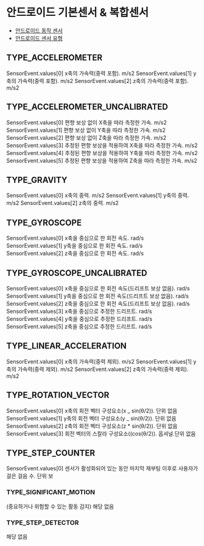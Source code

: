 # 안드로이드 기본센서 & 복합센서

- [안드로이드 동작 센서](https://developer.android.com/guide/topics/sensors/sensors_motion?hl=ko)
- [안드로이드 센서 유형](https://source.android.com/docs/core/interaction/sensors/sensor-types?hl=ko)

## TYPE_ACCELEROMETER

SensorEvent.values[0] x축의 가속력(중력 포함). m/s2
SensorEvent.values[1] y축의 가속력(중력 포함). m/s2
SensorEvent.values[2] z축의 가속력(중력 포함). m/s2

## TYPE_ACCELEROMETER_UNCALIBRATED

SensorEvent.values[0] 편향 보상 없이 X축을 따라 측정한 가속. m/s2
SensorEvent.values[1] 편향 보상 없이 Y축을 따라 측정한 가속. m/s2
SensorEvent.values[2] 편향 보상 없이 Z축을 따라 측정한 가속. m/s2
SensorEvent.values[3] 추정된 편향 보상을 적용하여 X축을 따라 측정한 가속. m/s2
SensorEvent.values[4] 추정된 편향 보상을 적용하여 Y축을 따라 측정한 가속. m/s2
SensorEvent.values[5] 추정된 편향 보상을 적용하여 Z축을 따라 측정한 가속. m/s2

## TYPE_GRAVITY

SensorEvent.values[0] x축의 중력. m/s2
SensorEvent.values[1] y축의 중력. m/s2
SensorEvent.values[2] z축의 중력. m/s2

## TYPE_GYROSCOPE

SensorEvent.values[0] x축을 중심으로 한 회전 속도. rad/s
SensorEvent.values[1] y축을 중심으로 한 회전 속도. rad/s
SensorEvent.values[2] z축을 중심으로 한 회전 속도. rad/s

## TYPE_GYROSCOPE_UNCALIBRATED

SensorEvent.values[0] x축을 중심으로 한 회전 속도(드리프트 보상 없음). rad/s
SensorEvent.values[1] y축을 중심으로 한 회전 속도(드리프트 보상 없음). rad/s
SensorEvent.values[2] z축을 중심으로 한 회전 속도(드리프트 보상 없음). rad/s
SensorEvent.values[3] x축을 중심으로 추정한 드리프트. rad/s
SensorEvent.values[4] y축을 중심으로 추정한 드리프트. rad/s
SensorEvent.values[5] z축을 중심으로 추정한 드리프트. rad/s

## TYPE_LINEAR_ACCELERATION

SensorEvent.values[0] x축의 가속력(중력 제외). m/s2
SensorEvent.values[1] y축의 가속력(중력 제외). m/s2
SensorEvent.values[2] z축의 가속력(중력 제외). m/s2

## TYPE_ROTATION_VECTOR

SensorEvent.values[0] x축의 회전 벡터 구성요소(x _ sin(θ/2)). 단위 없음
SensorEvent.values[1] y축의 회전 벡터 구성요소(y _ sin(θ/2)). 단위 없음
SensorEvent.values[2] z축의 회전 벡터 구성요소(z \* sin(θ/2)). 단위 없음
SensorEvent.values[3] 회전 벡터의 스칼라 구성요소((cos(θ/2)). 옵셔널.단위 없음

## TYPE_STEP_COUNTER

SensorEvent.values[0] 센서가 활성화되어 있는 동안 마지막 재부팅 이후로 사용자가 걸은 걸음 수. 단위 보

### TYPE_SIGNIFICANT_MOTION

(중요하거나 위험할 수 있는 활동 감지) 해당 없음

### TYPE_STEP_DETECTOR

해당 없음
